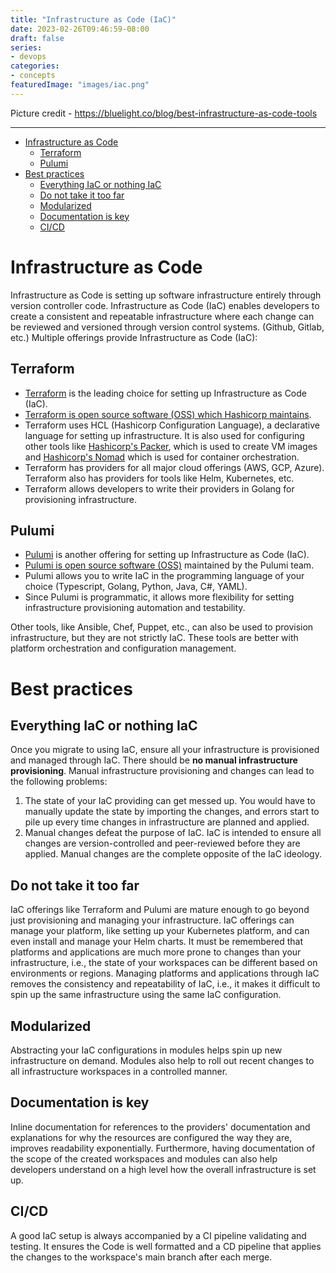 ```yaml
---
title: "Infrastructure as Code (IaC)"
date: 2023-02-26T09:46:59-08:00
draft: false
series:
- devops
categories:
- concepts
featuredImage: "images/iac.png"
---
```


Picture credit - https://bluelight.co/blog/best-infrastructure-as-code-tools

---
<!-- TOC -->
* [Infrastructure as Code](#infrastructure-as-code)
  * [Terraform](#terraform)
  * [Pulumi](#pulumi)
* [Best practices](#best-practices)
  * [Everything IaC or nothing IaC](#everything-iac-or-nothing-iac)
  * [Do not take it too far](#do-not-take-it-too-far)
  * [Modularized](#modularized)
  * [Documentation is key](#documentation-is-key)
  * [CI/CD](#cicd)
<!-- TOC -->

# Infrastructure as Code

Infrastructure as Code is setting up software infrastructure entirely through version controller code. Infrastructure as Code (IaC) enables developers to create a consistent and repeatable infrastructure where each change can be reviewed and versioned through version control systems. (Github, Gitlab, etc.)
Multiple offerings provide Infrastructure as Code (IaC):

## Terraform
- [Terraform](https://www.terraform.io) is the leading choice for setting up Infrastructure as Code (IaC).
- [Terraform is open source software (OSS) which Hashicorp maintains](https://github.com/hashicorp/terraform).
- Terraform uses HCL (Hashicorp Configuration Language), a declarative language for setting up infrastructure. It is also used for configuring other tools like [Hashicorp's Packer](https://developer.hashicorp.com/packer/docs/templates/hcl_templates), which is used to create VM images and [Hashicorp's Nomad](https://developer.hashicorp.com/nomad/docs/configuration) which is used for container orchestration.
- Terraform has providers for all major cloud offerings (AWS, GCP, Azure). Terraform also has providers for tools like Helm, Kubernetes, etc.
- Terraform allows developers to write their providers in Golang for provisioning infrastructure.

## Pulumi
- [Pulumi](https://www.pulumi.com) is another offering for setting up Infrastructure as Code (IaC).
- [Pulumi is open source software (OSS)](https://github.com/pulumi/pulumi) maintained by the Pulumi team.
- Pulumi allows you to write IaC in the programming language of your choice (Typescript, Golang, Python, Java, C#, YAML).
- Since Pulumi is programmatic, it allows more flexibility for setting infrastructure provisioning automation and testability.

Other tools, like Ansible, Chef, Puppet, etc., can also be used to provision infrastructure, but they are not strictly IaC. These tools are better with platform orchestration and configuration management.

# Best practices

## Everything IaC or nothing IaC
Once you migrate to using IaC, ensure all your infrastructure is provisioned and managed through IaC. There should be **no manual infrastructure provisioning**. Manual infrastructure provisioning and changes can lead to the following problems:
1. The state of your IaC providing can get messed up. You would have to manually update the state by importing the changes, and errors start to pile up every time changes in infrastructure are planned and applied.
2. Manual changes defeat the purpose of IaC. IaC is intended to ensure all changes are version-controlled and peer-reviewed before they are applied. Manual changes are the complete opposite of the IaC ideology.

## Do not take it too far
IaC offerings like Terraform and Pulumi are mature enough to go beyond just provisioning and managing your infrastructure. IaC offerings can manage your platform, like setting up your Kubernetes platform, and can even install and manage your Helm charts. It must be remembered that platforms and applications are much more prone to changes than your infrastructure, i.e., the state of your workspaces can be different based on environments or regions.
Managing platforms and applications through IaC removes the consistency and repeatability of IaC, i.e., it makes it difficult to spin up the same infrastructure using the same IaC configuration.

## Modularized
Abstracting your IaC configurations in modules helps spin up new infrastructure on demand. Modules also help to roll out recent changes to all infrastructure workspaces in a controlled manner.

## Documentation is key
Inline documentation for references to the providers' documentation and explanations for why the resources are configured the way they are, improves readability exponentially. Furthermore, having documentation of the scope of the created workspaces and modules can also help developers understand on a high level how the overall infrastructure is set up.

## CI/CD
A good IaC setup is always accompanied by a CI pipeline validating and testing. It ensures the Code is well formatted and a CD pipeline that applies the changes to the workspace's main branch after each merge.  
